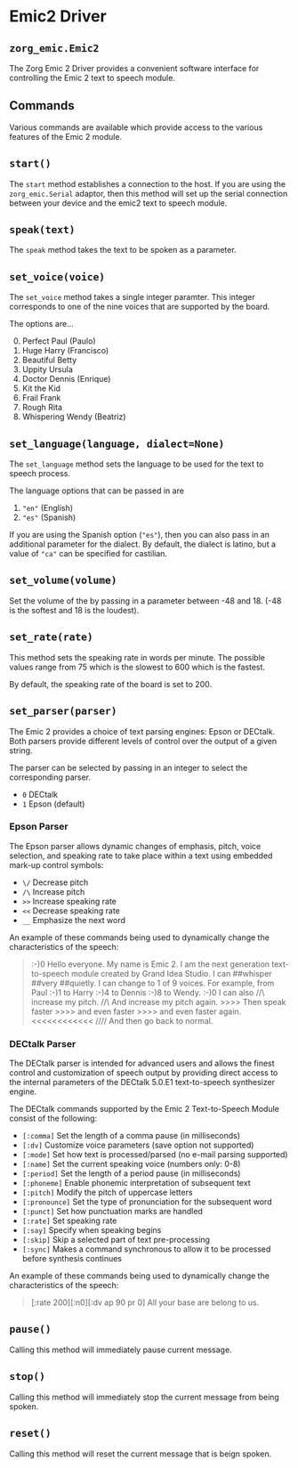 # Emic2 Driver

## `zorg_emic.Emic2`

The Zorg Emic 2 Driver provides a convenient software interface for controlling
the Emic 2 text to speech module.

## Commands

Various commands are available which provide access to the various features of
the Emic 2 module.

## `start()`

The `start` method establishes a connection to the host.
If you are using the `zorg_emic.Serial` adaptor, then
this method will set up the serial connection between
your device and the emic2 text to speech module.

## `speak(text)`

The `speak` method takes the text to be spoken as a parameter.

## `set_voice(voice)`

The `set_voice` method takes a single integer paramter.
This integer corresponds to one of the nine voices that
are supported by the board.

The options are...

0. Perfect Paul (Paulo)
1. Huge Harry (Francisco)
2. Beautiful Betty
3. Uppity Ursula
4. Doctor Dennis (Enrique)
5. Kit the Kid
6. Frail Frank
7. Rough Rita
8. Whispering Wendy (Beatriz)

## `set_language(language, dialect=None)`

The `set_language` method sets the language to be used for the text to speech process.

The language options that can be passed in are

1. `"en"` (English)
2. `"es"` (Spanish)

If you are using the Spanish option (`"es"`), then you can also pass in an additional parameter for the dialect.
By default, the dialect is latino, but a value of `"ca"` can be specified for castilian. 

## `set_volume(volume)`

Set the volume of the by passing in a parameter between -48 and 18. (-48 is the softest and 18 is the loudest).

## `set_rate(rate)`
This method sets the speaking rate in words per minute.
The possible values range from 75 which is the slowest to 600 which is the fastest.

By default, the speaking rate of the board is set to 200.

## `set_parser(parser)`

The Emic 2 provides a choice of text parsing engines: Epson or DECtalk.
Both parsers provide different levels of control over the output of a given string.

The parser can be selected by passing in an integer to select the corresponding parser.

- `0` DECtalk
- `1` Epson (default)

### Epson Parser

The Epson parser allows dynamic changes of emphasis, pitch, voice selection,
and speaking rate to take place within a text using embedded mark-up control symbols:

- `\/` Decrease pitch
- `/\` Increase pitch
- `>>` Increase speaking rate
- `<<` Decrease speaking rate
- `__` Emphasize the next word

An example of these commands being used to dynamically change the characteristics of the speech:

> :-)0 Hello everyone. My name is Emic 2. I am the next generation text-to-speech module created by Grand Idea Studio. I can ##whisper ##very ##quietly. I can change to 1 of 9 voices. For example, from Paul :-)1 to Harry :-)4 to Dennis :-)8 to Wendy. :-)0 I can also /\/\ increase my pitch. /\/\ And increase my pitch again. >>>> Then speak faster >>>> and even faster >>>> and even faster again. <<<<<<<<<<<< \/\/\/\/ And then go back to normal.

### DECtalk Parser

The DECtalk parser is intended for advanced users and allows the finest control and customization of
speech output by providing direct access to the internal parameters of the DECtalk 5.0.E1 text-to-speech
synthesizer engine.

The DECtalk commands supported by the Emic 2 Text-to-Speech Module consist of the following:

- `[:comma]` Set the length of a comma pause (in milliseconds)
- `[:dv]` Customize voice parameters (save option not supported)
- `[:mode]` Set how text is processed/parsed (no e-mail parsing supported)
- `[:name]` Set the current speaking voice (numbers only: 0-8)
- `[:period]` Set the length of a period pause (in milliseconds)
- `[:phoneme]` Enable phonemic interpretation of subsequent text
- `[:pitch]` Modify the pitch of uppercase letters
- `[:pronounce]` Set the type of pronunciation for the subsequent word
- `[:punct]` Set how punctuation marks are handled
- `[:rate]` Set speaking rate
- `[:say]` Specify when speaking begins
- `[:skip]` Skip a selected part of text pre-processing
- `[:sync]` Makes a command synchronous to allow it to be processed before synthesis continues

An example of these commands being used to dynamically change the characteristics of the speech:

> [:rate 200][:n0][:dv ap 90 pr 0] All your base are belong to us.

## `pause()`

Calling this method will immediately pause current message.

## `stop()`

Calling this method will immediately stop the current message from being spoken.

## `reset()`

Calling this method will reset the current message that is beign spoken.
